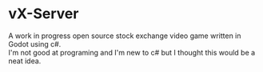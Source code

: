 # vX-Server
A work in progress open source stock exchange video game written in Godot using c#.  
I'm not good at programing and I'm new to c# but I thought this would be a neat idea.
